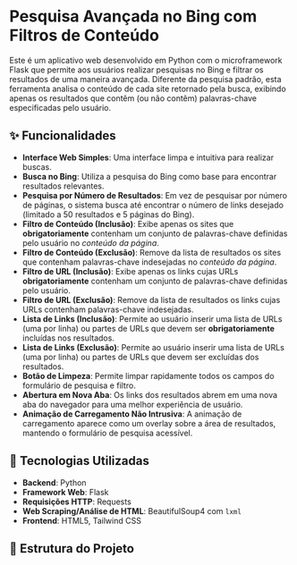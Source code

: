 # Pesquisa Avançada no Bing com Filtros de Conteúdo

Este é um aplicativo web desenvolvido em Python com o microframework Flask que permite aos usuários realizar pesquisas no Bing e filtrar os resultados de uma maneira avançada. Diferente da pesquisa padrão, esta ferramenta analisa o conteúdo de cada site retornado pela busca, exibindo apenas os resultados que contêm (ou não contêm) palavras-chave especificadas pelo usuário.
## ✨ Funcionalidades

  * **Interface Web Simples**: Uma interface limpa e intuitiva para realizar buscas.
  * **Busca no Bing**: Utiliza a pesquisa do Bing como base para encontrar resultados relevantes.
  * **Pesquisa por Número de Resultados**: Em vez de pesquisar por número de páginas, o sistema busca até encontrar o número de links desejado (limitado a 50 resultados e 5 páginas do Bing).
  * **Filtro de Conteúdo (Inclusão)**: Exibe apenas os sites que **obrigatoriamente** contenham um conjunto de palavras-chave definidas pelo usuário no *conteúdo da página*.
  * **Filtro de Conteúdo (Exclusão)**: Remove da lista de resultados os sites que contenham palavras-chave indesejadas no *conteúdo da página*.
  * **Filtro de URL (Inclusão)**: Exibe apenas os links cujas URLs **obrigatoriamente** contenham um conjunto de palavras-chave definidas pelo usuário.
  * **Filtro de URL (Exclusão)**: Remove da lista de resultados os links cujas URLs contenham palavras-chave indesejadas.
  * **Lista de Links (Inclusão)**: Permite ao usuário inserir uma lista de URLs (uma por linha) ou partes de URLs que devem ser **obrigatoriamente** incluídas nos resultados.
  * **Lista de Links (Exclusão)**: Permite ao usuário inserir uma lista de URLs (uma por linha) ou partes de URLs que devem ser excluídas dos resultados.
  * **Botão de Limpeza**: Permite limpar rapidamente todos os campos do formulário de pesquisa e filtro.
  * **Abertura em Nova Aba**: Os links dos resultados abrem em uma nova aba do navegador para uma melhor experiência de usuário.
  * **Animação de Carregamento Não Intrusiva**: A animação de carregamento aparece como um overlay sobre a área de resultados, mantendo o formulário de pesquisa acessível.
## 🚀 Tecnologias Utilizadas

  * **Backend**: Python
  * **Framework Web**: Flask
  * **Requisições HTTP**: Requests
  * **Web Scraping/Análise de HTML**: BeautifulSoup4 com `lxml`
  * **Frontend**: HTML5, Tailwind CSS

## 📂 Estrutura do Projeto